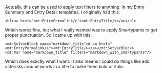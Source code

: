 Actually, this can be used to apply text filters to anything. In my Entry Summary and Entry Detail templates, I originally had this:

```
<h1><a href="<mt:EntryPermalink/>"><mt:EntryTitle/></a></h1>
```

Which works fine, but what I really wanted was to apply Smartypants to get proper punctuation. So I came up with this:

```
<mt:SetVarBlock name="markdown_title"># <a href="<mt:EntryPermalink/>"><mt:EntryTitle/></a></mt:SetVarBlock>
<mt:Var name="markdown_title" filters="markdown_with_smartypants"/>
```

Which does exactly what I want. It also means I could do things like add asterisks around words in a title to make them bold or italic.
